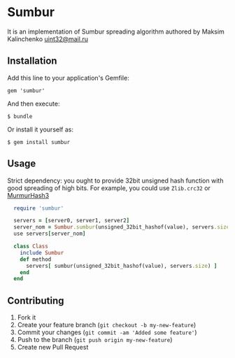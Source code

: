 # Sumbur

It is an implementation of Sumbur spreading algorithm authored by Maksim Kalinchenko uint32@mail.ru

## Installation

Add this line to your application's Gemfile:

    gem 'sumbur'

And then execute:

    $ bundle

Or install it yourself as:

    $ gem install sumbur

## Usage
Strict dependency: you ought to provide 32bit unsigned hash function with good spreading of high bits.
For example, you could use `Zlib.crc32` or [MurmurHash3](https://github.com/funny-falcon/murmurhash3-ruby) 

```ruby
  require 'sumbur'

  servers = [server0, server1, server2]
  server_nom = Sumbur.sumbur(unsigned_32bit_hashof(value), servers.size) # => 0 <= int < servers.size
  use servers[server_nom]

  class Class
    include Sumbur
    def method
      servers[ sumbur(unsigned_32bit_hashof(value), servers.size) ]
    end
  end
```

## Contributing

1. Fork it
2. Create your feature branch (`git checkout -b my-new-feature`)
3. Commit your changes (`git commit -am 'Added some feature'`)
4. Push to the branch (`git push origin my-new-feature`)
5. Create new Pull Request
